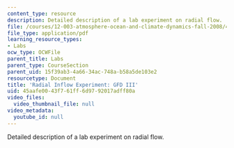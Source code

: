 ```yaml
---
content_type: resource
description: Detailed description of a lab experiment on radial flow.
file: /courses/12-003-atmosphere-ocean-and-climate-dynamics-fall-2008/45aafe0043f761ff6d9792017adff80a_radial_inflow.pdf
file_type: application/pdf
learning_resource_types:
- Labs
ocw_type: OCWFile
parent_title: Labs
parent_type: CourseSection
parent_uid: 15f39ab3-4a66-34ac-748a-b58a5de103e2
resourcetype: Document
title: 'Radial Inflow Experiment: GFD III'
uid: 45aafe00-43f7-61ff-6d97-92017adff80a
video_files:
  video_thumbnail_file: null
video_metadata:
  youtube_id: null
---
```

Detailed description of a lab experiment on radial flow.

